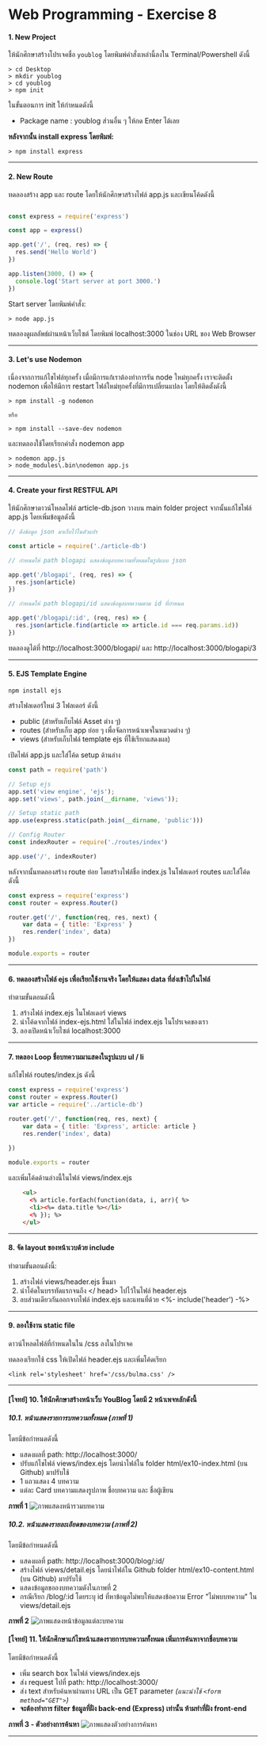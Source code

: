 # Web Programming - Exercise 8

#### 1. New Project
ให้นักศึกษาสร้างโปรเจคชื่อ `youblog` โดยพิมพ์คำสั่งเหล่านี้ลงใน Terminal/Powershell ดังนี้
```
> cd Desktop
> mkdir youblog
> cd youblog
> npm init
```
ในขั้นตอนการ init ให้กำหนดดังนี้
- Package name : youblog
ส่วนอื่น ๆ ให้กด Enter ได้เลย

**หลังจากนั้น install express โดยพิมพ์:**
```
> npm install express
```
----

#### 2.	New Route
ทดลองสร้าง app และ route โดยให้นักศึกษาสร้างไฟล์ app.js และเขียนโค้ดดังนี้
```javascript

const express = require('express')

const app = express()

app.get('/', (req, res) => {
  res.send('Hello World')
})

app.listen(3000, () => {
  console.log('Start server at port 3000.')
})

```

Start server โดยพิมพ์คำสั่ง:
```
> node app.js
```

ทดลองดูผลลัพธ์ผ่านหน้าเว็บไซต์ โดยพิมพ์ localhost:3000 ในช่อง URL ของ Web Browser

----

#### 3.	Let's use Nodemon
เนื่องจากการแก้ไขไฟล์ทุกครั้ง เมื่อมีการแก้เราต้องทำการรัน node ใหม่ทุกครั้ง เราจะติดตั้ง nodemon เพื่อให้มีการ restart ไฟล์ใหม่ทุกครั้งที่มีการเปลี่ยนแปลง โดยให้ติดตั้งดังนี้

```
> npm install -g nodemon

หรือ

> npm install --save-dev nodemon
````

และทดลองใช้โดยเรียกคำสั่ง nodemon app

```
> nodemon app.js
> node_modules\.bin\nodemon app.js
```

----
#### 4. Create your first RESTFUL API
ให้นักศึกษาดาวน์โหลดไฟล์ article-db.json วางบน main folder project
จากนั้นแก้ไขไฟล์ app.js โดยเพิ่มข้อมูลดังนี้

```javascript
// ดึงข้อมูล json มาเก็บไว้ในตัวแปร

const article = require('./article-db')

// กำหนดให้ path blogapi แสดงข้อมูลบทความทั้งหมดในรูปแบบ json

app.get('/blogapi', (req, res) => {
  res.json(article)
})

// กำหนดให้ path blogapi/id แสดงข้อมูลบทความตาม id ที่กำหนด

app.get('/blogapi/:id', (req, res) => {
  res.json(article.find(article => article.id === req.params.id))
})
```

ทดลองดูได้ที่ http://localhost:3000/blogapi/ และ http://localhost:3000/blogapi/3

---
#### 5. EJS Template Engine
`npm install ejs`

สร้างโฟลเดอร์ใหม่ 3 โฟลเดอร์ ดังนี้
- public (สำหรับเก็บไฟล์ Asset ต่าง ๆ)
- routes (สำหรับเก็บ app ย่อย ๆ เพื่อจัดการหน้าเพจในหมวดต่าง ๆ)
- views (สำหรับเก็บไฟล์ template ejs ที่ใช้เรียกแสดงผล) 

เปิดไฟล์ app.js และใส่โค้ด setup ด้านล่าง

```javascript
const path = require('path')

// Setup ejs
app.set('view engine', 'ejs');
app.set('views', path.join(__dirname, 'views'));

// Setup static path
app.use(express.static(path.join(__dirname, 'public')))

// Config Router
const indexRouter = require('./routes/index')

app.use('/', indexRouter)
```

หลังจากนั้นทดลองสร้าง route ย่อย โดยสร้างไฟล์ชื่อ index.js ในโฟลเดอร์ routes และใส่โค้ดดังนี้

```javascript
const express = require('express')
const router = express.Router()

router.get('/', function(req, res, next) {
    var data = { title: 'Express' }
    res.render('index', data)
})

module.exports = router
```

----
#### 6. ทดลองสร้างไฟล์ ejs เพื่อเรียกใช้งานจริง โดยให้แสดง data ที่ส่งเข้าไปในไฟล์
ทำตามขั้นตอนดังนี้
1. สร้างไฟล์ index.ejs ในโฟลเดอร์ views 
2. นำโค้ดจากไฟล์ index-ejs.html ใส่ในไฟล์ index.ejs ในโปรเจคของเรา 
3. ลองเปิดหน้าเว็บไซต์ localhost:3000

----

#### 7.	ทดลอง Loop ชื่อบทความมาแสดงในรูปแบบ ul / li

แก้ไขไฟล์ routes/index.js ดังนี้

```javascript
const express = require('express')
const router = express.Router()
var article = require('../article-db')

router.get('/', function(req, res, next) {
    var data = { title: 'Express', article: article }
    res.render('index', data)

})
 
module.exports = router
```

และเพิ่มโค้ดด้านล่างนี้ในไฟล์ views/index.ejs

```html
    <ul>
      <% article.forEach(function(data, i, arr){ %>
      <li><%= data.title %></li>
      <% }); %>
    </ul>
```

----

#### 8.	จัด layout ของหน้าเวบด้วย include

ทำตามขั้นตอนดังนี้:
1. สร้างไฟล์ views/header.ejs ขึ้นมา
2. นำโค้ดในบรรทัดแรกจนถึง </ head> ไปไว้ในไฟล์ header.ejs 
3. ลบส่วนเดียวกันออกจากไฟล์ index.ejs และแทนที่ด้วย <%- include('header') -%>

----

#### 9.	ลองใช้งาน static file

ดาวน์โหลดไฟล์ที่กำหนดในใน /css ลงในโปรเจค 

ทดลองเรียกใช้ css ให้เปิดไฟล์ header.ejs และเพิ่มโค้ดเรียก 
```
<link rel='stylesheet' href='/css/bulma.css' />
```

----

#### [โจทย์] 10. ให้นักศึกษาสร้างหน้าเว็บ YouBlog โดยมี 2 หน้าเพจหลักดังนี้

##### 10.1. หน้าแสดงรายการบทความทั้งหมด (ภาพที่ 1)
โดยมีข้อกำหนดดังนี้
- แสดงผลที่ path: http://localhost:3000/
- ปรับแก้ไขไฟล์ views/index.ejs โดยนำไฟล์ใน folder html/ex10-index.html (บน Github) มาปรับใช้
- 1 แถวแสดง 4 บทความ
- แต่ละ Card บทความแสดงรูปภาพ ชื่อบทความ และ ชื่อผู้เขียน

**ภาพที่ 1**
![ภาพแสดงหน้ารวมบทความ](screenshot/q10-1.png)

##### 10.2. หน้าแสดงรายละเอียดของบทความ (ภาพที่ 2)
โดยมีข้อกำหนดดังนี้
- แสดงผลที่ path: http://localhost:3000/blog/:id/
- สร้างไฟล์ views/detail.ejs โดยนำไฟล์ใน Github folder html/ex10-content.html (บน Github) มาปรับใช้
- แสดงข้อมูลขอองบทความดังในภาพที่ 2
- กรณีเรียก /blog/:id โดยระบุ id ที่หาข้อมูลไม่พบให้แสดงข้อความ Error "ไม่พบบทความ" ใน views/detail.ejs

**ภาพที่ 2**
![ภาพแสดงหน้าข้อมูลแต่ละบทความ](screenshot/q10-2.png)
  
#### [โจทย์] 11. ให้นักศึกษาแก้ไขหน้าแสดงรายการบทความทั้งหมด เพิ่มการค้นหาจากชื่อบทความ
โดยมีข้อกำหนดดังนี้
- เพิ่ม search box ในไฟล์ views/index.ejs
- ส่ง request ไปที่ path: http://localhost:3000/
- ส่ง text สำหรับค้นหาผ่านทาง URL เป็น GET parameter *(แนะนำใช้ ```<form method="GET">```)*
- **จะต้องทำการ filter ข้อมูลที่ฝั่ง back-end (Express) เท่านั้น ห้ามทำที่ฝั่ง front-end**

**ภาพที่ 3 - ตัวอย่างการค้นหา**
![ภาพแสดงตัวอย่างการค้นหา](screenshot/q11.png)

----

